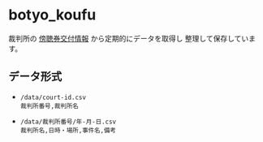 # botyo_koufu

裁判所の [傍聴券交付情報][botyo_koufu] から定期的にデータを取得し
整理して保存しています。

[botyo_koufu]: http://www.courts.go.jp/kengaku/botyo_koufu/index.html

## データ形式

- `/data/court-id.csv`  
  `裁判所番号,裁判所名`

- `/data/裁判所番号/年-月-日.csv`  
  `裁判所名,日時・場所,事件名,備考`
